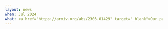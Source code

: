 ```yaml
---
layout: news
when: Jul 2024
what: <a href="https://arxiv.org/abs/2303.01429" target="_blank">Our paper on transfer learning</a>, probing the dependance of the best source representation on data abundance and similarity, has been accepted to TMLR! Congrats everybody!
---
```


